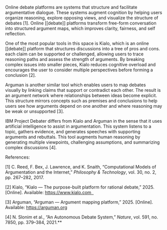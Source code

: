
Online debate platforms are systems that structure and facilitate argumentative dialogue. These systems augment cognition by helping users organize reasoning, explore opposing views, and visualize the structure of debates [1]. Online [[debate]] platforms transform free-form conversation into structured argument maps, which improves clarity, fairness, and self reflection.

One of the most popular tools in this space is Kialo, which is an online [[debate]] platform that structures discussions into a tree of pros and cons.  each claim can be supported or challenged, allowing users to trace reasoning paths and assess the strength of arguments. By breaking complex issues into smaller pieces, Kialo reduces cognitive overload and encourages the user to consider multiple perspectives before forming a conclusion [2].

Arguman is another similar tool which enables users to map debates visually by linking claims that support or contradict each other. The result is an argument network where relationships between ideas become explicit. This structure mirrors concepts such as premises and conclusions to help users see how arguments depend on one another and where reasoning may be weak or unsupported [3].

IBM Project Debater differs from Kialo and Arguman in the sense that it uses artificial intelligence to assist in argumentation. This system listens to a topic, gathers evidence, and generates speeches with supporting arguments and rebuttals. This tool augments human reasoning by generating multiple viewpoints, challenging assumptions, and summarizing complex discussions [4].

References:

[1] C. Reed, F. Bex, J. Lawrence, and K. Snaith, “Computational Models of Argumentation and the Internet,” *Philosophy & Technology*, vol. 30, no. 2, pp. 267–282, 2017.  

[2] Kialo, “Kialo — The purpose-built platform for rational debate,” 2025. [Online]. Available: https://www.kialo.com  

[3] Arguman, “Arguman — Argument mapping platform,” 2025. [Online]. Available: https://arguman.org

[4] N. Slonim et al., “An Autonomous Debate System,” *Nature*, vol. 591, no. 7850, pp. 379–384, 2021.**
